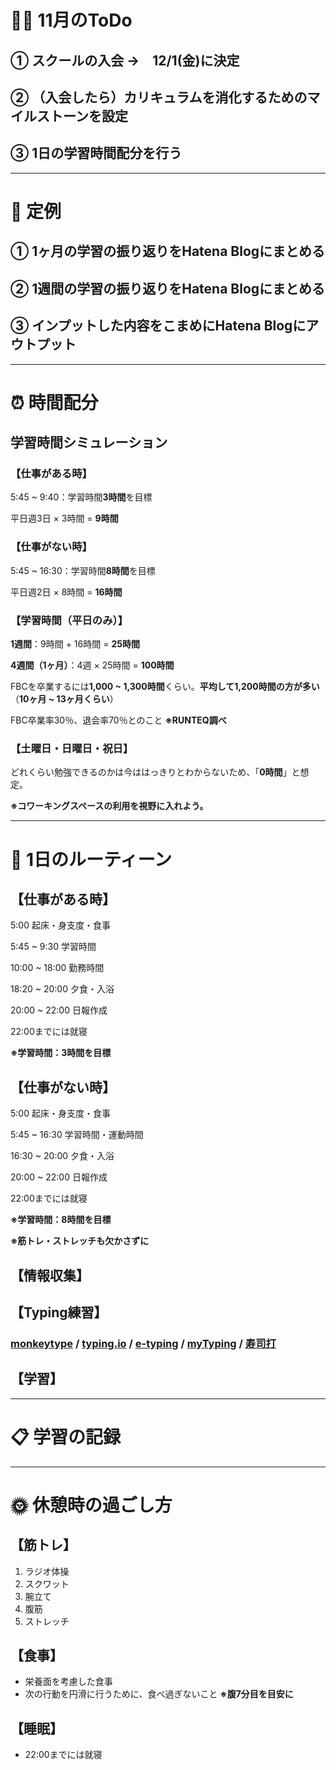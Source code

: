 # 🏋🏻 11月のToDo
## ① スクールの入会 →　12/1(金)に決定
## ② （入会したら）カリキュラムを消化するためのマイルストーンを設定
## ③ 1日の学習時間配分を行う
***


# 📌 定例
## ① 1ヶ月の学習の振り返りをHatena Blogにまとめる
## ② 1週間の学習の振り返りをHatena Blogにまとめる
## ③ インプットした内容をこまめにHatena Blogにアウトプット
***


# ⏰ 時間配分
## 学習時間シミュレーション
### 【仕事がある時】
    
5:45 ~ 9:40：学習時間**3時間**を目標
    
平日週3日 × 3時間 = **9時間**
    
### 【仕事がない時】
    
5:45 ~ 16:30：学習時間**8時間**を目標
    
平日週2日 × 8時間 = **16時間**
    
### 【学習時間（平日のみ）】
    
**1週間**：9時間 + 16時間 = **25時間**
    
**4週間（1ヶ月）**：4週 × 25時間 = **100時間**
    
FBCを卒業するには**1,000 ~ 1,300時間**くらい。**平均して1,200時間の方が多い**（**10ヶ月 ~ 13ヶ月くらい**）
    
FBC卒業率30％、退会率70％とのこと **※RUNTEQ調べ**

### 【土曜日・日曜日・祝日】
    
どれくらい勉強できるのかは今ははっきりとわからないため、「**0時間**」と想定。
    
**※コワーキングスペースの利用を視野に入れよう。**
***


# 🕺 1日のルーティーン
## 【仕事がある時】
5:00 起床・身支度・食事

5:45 ~ 9:30 学習時間

10:00 ~ 18:00 勤務時間

18:20 ~ 20:00 夕食・入浴

20:00 ~ 22:00 日報作成

22:00までには就寝

**※学習時間：3時間を目標**

## 【仕事がない時】
5:00 起床・身支度・食事

5:45 ~ 16:30 学習時間・運動時間

16:30 ~ 20:00 夕食・入浴

20:00 ~ 22:00 日報作成

22:00までには就寝

**※学習時間：8時間を目標**

**※筋トレ・ストレッチも欠かさずに**
## 【情報収集】
### 
## 【Typing練習】
### [monkeytype](https://monkeytype.com) / [typing.io](https://typing.io) / [e-typing](https://www.e-typing.ne.jp) / [myTyping](https://typing.twi1.me/) / [寿司打](https://sushida.net/play.html) 
## 【学習】

***

# 📋 学習の記録

***


# 🌞 休憩時の過ごし方
## 【筋トレ】
1. ラジオ体操
2. スクワット
3. 腕立て
4. 腹筋
5. ストレッチ

## 【食事】
- 栄養面を考慮した食事
- 次の行動を円滑に行うために、食べ過ぎないこと **※腹7分目を目安に**

## 【睡眠】
- 22:00までには就寝
